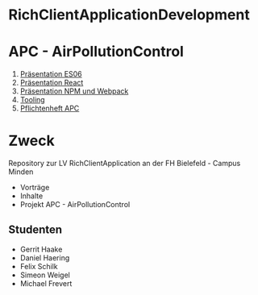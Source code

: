 # RichClientApplicationDevelopment

# APC - AirPollutionControl

1. [Präsentation ES06](https://sweigel1.github.io/RichClientApplicationDevelopment/ES06/index.html#1)
2. [Präsentation React](https://sweigel1.github.io/RichClientApplicationDevelopment/react/index.html)
3. [Präsentation NPM und Webpack ](https://sweigel1.github.io/RichClientApplicationDevelopment/NPM-WEBPACK/index.html)
4. [Tooling](https://sweigel1.github.io/RichClientApplicationDevelopment/Tooling/index.html)
5. [Pflichtenheft APC](https://github.com/sweigel1/RichClientApplicationDevelopment/blob/master/AirPollutionControl/SW-Architektur/pflichtenheft.md)

# Zweck

Repository zur LV RichClientApplication an der FH Bielefeld - Campus Minden

- Vorträge
- Inhalte
- Projekt APC - AirPollutionControl

## Studenten

- Gerrit Haake
- Daniel Haering
- Felix Schilk
- Simeon Weigel
- Michael Frevert



